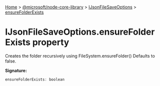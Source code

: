 [Home](./index) &gt; [@microsoft/node-core-library](./node-core-library.md) &gt; [IJsonFileSaveOptions](./node-core-library.ijsonfilesaveoptions.md) &gt; [ensureFolderExists](./node-core-library.ijsonfilesaveoptions.ensurefolderexists.md)

# IJsonFileSaveOptions.ensureFolderExists property

Creates the folder recursively using FileSystem.ensureFolder() Defaults to false.

**Signature:**
```javascript
ensureFolderExists: boolean
```

